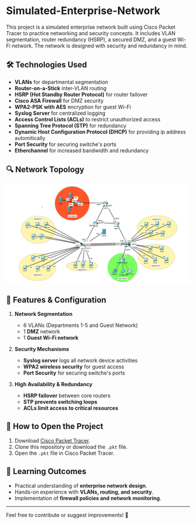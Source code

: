 # Simulated-Enterprise-Network
This project is a simulated enterprise network built using Cisco Packet Tracer to practice networking and security concepts. It includes VLAN segmentation, router redundancy (HSRP), a secured DMZ, and a guest Wi-Fi network. The network is designed with security and redundancy in mind.

## 🛠 Technologies Used
- **VLANs** for departmental segmentation
- **Router-on-a-Stick** inter-VLAN routing
- **HSRP (Hot Standby Router Protocol)** for router failover
- **Cisco ASA Firewall** for DMZ security
- **WPA2-PSK with AES** encryption for guest Wi-Fi
- **Syslog Server** for centralized logging
- **Access Control Lists (ACLs)** to restrict unauthorized access
- **Spanning Tree Protocol (STP)** for redundancy
- **Dynamic Host Configuration Protocol (DHCP)** for providing ip address automitically
- **Port Security**  for securing switche's ports
- **Etherchannel**  for increased bandwidth and redundancy

## 🔍 Network Topology
![Network Topology](./Screenshot%202025-03-13%20101301.png)  

## 🚀 Features & Configuration
1. **Network Segmentation**
   - 6 VLANs (Departments 1-5 and Guest Network)  
   - 1 **DMZ** network  
   - 1 **Guest Wi-Fi network**  
   
2. **Security Mechanisms**
   - **Syslog server** logs all network device activities  
   - **WPA2 wireless security** for guest access
   - **Port Security**  for securing switche's ports

3. **High Availability & Redundancy**
   - **HSRP failover** between core routers  
   - **STP prevents switching loops**  
   - **ACLs limit access to critical resources**

## 🔧 How to Open the Project
1. Download [Cisco Packet Tracer](https://www.netacad.com/courses/packet-tracer).
2. Clone this repository or download the `.pkt` file.
3. Open the `.pkt` file in Cisco Packet Tracer.

## 📖 Learning Outcomes
- Practical understanding of **enterprise network design**.
- Hands-on experience with **VLANs, routing, and security**.
- Implementation of **firewall policies and network monitoring**.

---

Feel free to contribute or suggest improvements! 🚀
